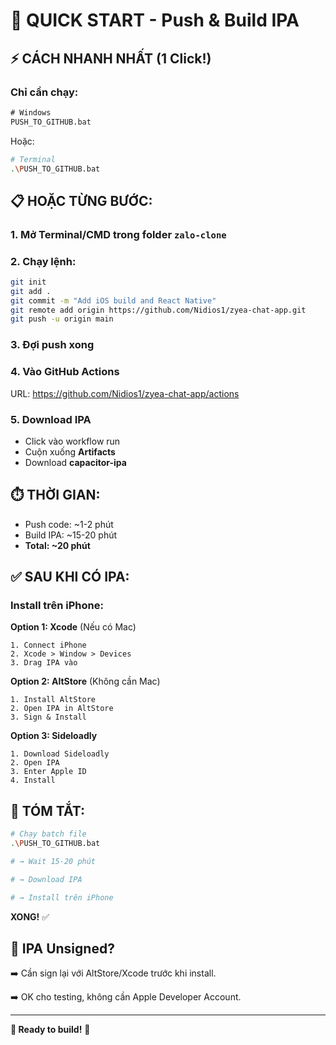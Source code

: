 # 🚀 QUICK START - Push & Build IPA

## ⚡ CÁCH NHANH NHẤT (1 Click!)

### Chỉ cần chạy:

```cmd
# Windows
PUSH_TO_GITHUB.bat
```

Hoặc:

```bash
# Terminal
.\PUSH_TO_GITHUB.bat
```

## 📋 HOẶC TỪNG BƯỚC:

### 1. Mở Terminal/CMD trong folder `zalo-clone`

### 2. Chạy lệnh:

```bash
git init
git add .
git commit -m "Add iOS build and React Native"
git remote add origin https://github.com/Nidios1/zyea-chat-app.git
git push -u origin main
```

### 3. Đợi push xong

### 4. Vào GitHub Actions

URL: https://github.com/Nidios1/zyea-chat-app/actions

### 5. Download IPA

- Click vào workflow run
- Cuộn xuống **Artifacts**
- Download **capacitor-ipa**

## ⏱️ THỜI GIAN:

- Push code: ~1-2 phút
- Build IPA: ~15-20 phút
- **Total: ~20 phút**

## ✅ SAU KHI CÓ IPA:

### Install trên iPhone:

**Option 1: Xcode** (Nếu có Mac)
```
1. Connect iPhone
2. Xcode > Window > Devices
3. Drag IPA vào
```

**Option 2: AltStore** (Không cần Mac)
```
1. Install AltStore
2. Open IPA in AltStore
3. Sign & Install
```

**Option 3: Sideloadly**
```
1. Download Sideloadly
2. Open IPA
3. Enter Apple ID
4. Install
```

## 🎯 TÓM TẮT:

```bash
# Chạy batch file
.\PUSH_TO_GITHUB.bat

# → Wait 15-20 phút

# → Download IPA

# → Install trên iPhone
```

**XONG!** ✅

## 📱 IPA Unsigned?

➡️ Cần sign lại với AltStore/Xcode trước khi install.

➡️ OK cho testing, không cần Apple Developer Account.

---

**🎉 Ready to build!** 🚀

